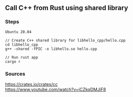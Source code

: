 ## Call C++ from Rust using shared library

### Steps  

```
Ubuntu 20.04

// Create C++ shared library for libhello_cpp/hello.cpp 
cd libhello_cpp
g++ -shared -fPIC -o libhello.so hello.cpp 

// Run rust app
cargo r
```

### Sources
https://crates.io/crates/cc  
https://www.youtube.com/watch?v=iCZkqDMJiF8  

